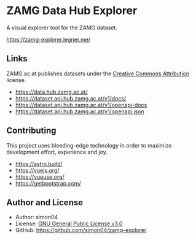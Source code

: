 # ZAMG Data Hub Explorer

A visual explorer tool for the ZAMG dataset.

https://zamg-explorer.legner.me/

## Links

ZAMG.ac.at publishes datasets under the [Creative Commons Attribution](https://opendefinition.org/licenses/cc-by/) license.

- https://data.hub.zamg.ac.at/
- https://dataset.api.hub.zamg.ac.at/v1/docs/
- https://dataset.api.hub.zamg.ac.at/v1/openapi-docs
- https://dataset.api.hub.zamg.ac.at/v1/openapi.json

## Contributing

This project uses bleeding-edge technology in order to maximize development effort, experience and joy.

- https://astro.build/
- https://vuejs.org/
- https://vueuse.org/
- https://getbootstrap.com/

## Author and License

- Author: simon04
- License: [GNU General Public License v3.0](https://www.gnu.org/licenses/gpl.html)
- GitHub: https://github.com/simon04/zamg-explorer

